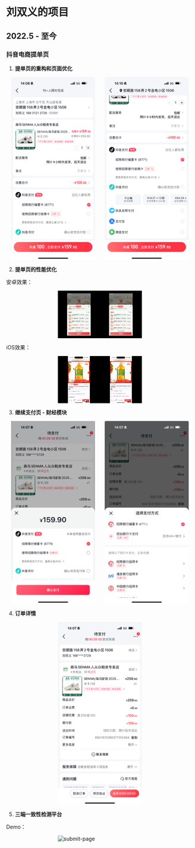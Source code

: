 # 刘双义的项目

## 2022.5 - 至今

### 抖音电商提单页

1. **提单页的重构和页面优化**
<div style="display: flex; justify-content: space-around;">
    <img src="./images/image.png" alt="submit-page" style="width: 45%;">
    <img src="./images/image-1.png" alt="图片2" style="width: 45%;">
</div>

2. **提单页的性能优化**

安卓效果：

<div style="display: flex; justify-content: space-around;">
    <img src="./images/andriod-optimize.gif" alt="submit-page" style="width: 45%;">
</div>

iOS效果：

<div style="display: flex; justify-content: space-around;">
    <img src="./images/ios-optimize.gif" alt="submit-page" style="width: 45%;">
</div>


3. **继续支付页 - 财经模块**

<div style="display: flex; justify-content: space-around;">
    <img src="./images/image-2.png" alt="continue-page" style="width: 45%;">
    <img src="./images/image-3.png" alt="图片2" style="width: 45%;">
</div>


4. **订单详情**

<div style="display: flex; justify-content: space-around;">
    <img src="./images/image-4.png" alt="continue-page" style="width: 45%;">
</div>


5. **三端一致性检测平台**

Demo：

<div style="display: flex; justify-content: space-around;">
    <img src="./images/ui-diff-2.gif" alt="submit-page" style="width: 45%;">
</div>